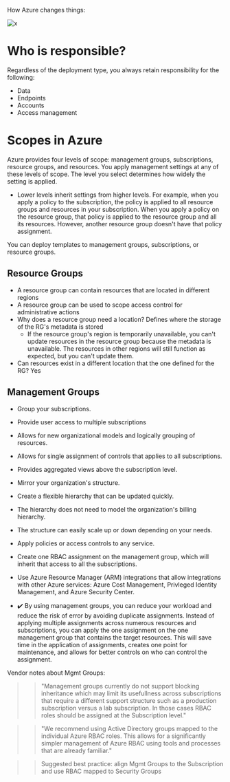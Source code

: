 How Azure changes things:

![x](https://i.imgur.com/EY8Rpu1.png)

# Who is responsible?
Regardless of the deployment type, you always retain responsibility for the following:
- Data
- Endpoints
- Accounts
- Access management

# Scopes in Azure 
Azure provides four levels of scope: management groups, subscriptions, resource groups, and resources. You apply management settings at any of these levels of scope. 
The level you select determines how widely the setting is applied. 
- Lower levels inherit settings from higher levels. For example, when you apply a policy to the subscription, the policy is applied to all resource groups and resources in your subscription. When you apply a policy on the resource group, that policy is applied to the resource group and all its resources. However, another resource group doesn't have that policy assignment.

You can deploy templates to management groups, subscriptions, or resource groups.

## Resource Groups
- A resource group can contain resources that are located in different regions
- A resource group can be used to scope access control for administrative actions
- Why does a resource group need a location? Defines where the storage of the RG's metadata is stored
    - If the resource group's region is temporarily unavailable, you can't update resources in the resource group because the metadata is unavailable. The resources in other regions will still function as expected, but you can't update them.
- Can resources exist in a different location that the one defined for the RG? Yes

## Management Groups 
- Group your subscriptions.
- Provide user access to multiple subscriptions
- Allows for new organizational models and logically grouping of resources.
- Allows for single assignment of controls that applies to all subscriptions.
- Provides aggregated views above the subscription level.
- Mirror your organization's structure.
- Create a flexible hierarchy that can be updated quickly.
- The hierarchy does not need to model the organization's billing hierarchy.
- The structure can easily scale up or down depending on your needs.
- Apply policies or access controls to any service.
- Create one RBAC assignment on the management group, which will inherit that access to all the subscriptions.
- Use Azure Resource Manager (ARM) integrations that allow integrations with other Azure services: Azure Cost Management, Privleged Identity Management, and Azure Security Center.

- ✔️ By using management groups, you can reduce your workload and reduce the risk of error by avoiding duplicate assignments. Instead of applying multiple assignments across numerous resources and subscriptions, you can apply the one assignment on the one management group that contains the target resources. This will save time in the application of assignments, creates one point for maintenance, and allows for better controls on who can control the assignment.

Vendor notes about Mgmt Groups:
>> "Management groups currently do not support blocking inheritance which may limit its usefullness across subscriptions that require a different support structure such as a production subscription versus a lab subscription.  In those cases RBAC roles should be assigned at the Subscription level."

>> "We recommend using Active Directory groups mapped to the individual Azure RBAC roles. This allows for a significantly simpler management of Azure RBAC using tools and processes that are already familiar."

>> Suggested best practice: align Mgmt Groups to the Subscription and use RBAC mapped to Security Groups
